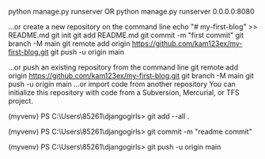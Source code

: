 python manage.py runserver
OR
python manage.py runserver 0.0.0.0:8080

…or create a new repository on the command line
echo "# my-first-blog" >> README.md
git init
git add README.md
git commit -m "first commit"
git branch -M main
git remote add origin https://github.com/kam123ex/my-first-blog.git
git push -u origin main

…or push an existing repository from the command line
git remote add origin https://github.com/kam123ex/my-first-blog.git
git branch -M main
git push -u origin main
…or import code from another repository
You can initialize this repository with code from a Subversion, Mercurial, or TFS project.

(myvenv) PS C:\Users\85261\djangogirls> git add --all .

(myvenv) PS C:\Users\85261\djangogirls> git commit -m "readme commit"

(myvenv) PS C:\Users\85261\djangogirls> git push -u origin main
